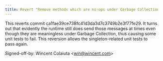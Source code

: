 ```yaml
---
title: Revert "Remove methods which are no-ops under Garbage Collection" (WOCommon, 303c463)
---
```


This reverts commit ca1fae39ce738fc41d3da3d7c3749b2e3f77fe29. It turns out that evidently the runtime still does send those messages at times even though they are meaningless under Garbage Collection, thus causing some unit tests to fail. This reversion allows the singleton-related unit tests to pass again.

Signed-off-by: Wincent Colaiuta &lt;win@wincent.com&gt;
